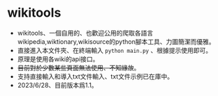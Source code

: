 # wikitools

- wikitools、一個自用的、也歡迎公用的爬取各語言wikipedia,wiktionary,wikisource的python腳本工具、力圖簡潔而優雅。
- 直接進入本文件夾、在終端輸入 `python main.py` 、根據提示使用即可。
- 原理是使用各wiki的api接口。
- ~~目前對於少數某些頁面無法使用、不知緣故~~。
- 支持直接輸入和導入txt文件輸入、txt文件示例已在庫中。
- 2023/6/28、目前版本爲1.1。